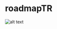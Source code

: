 # roadmapTR
![alt text](https://raw.githubusercontent.com/ChappieZ50/roadmapTR/master/backend_tr.png)
